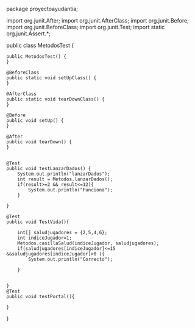 
package proyectoayudantia;

import org.junit.After;
import org.junit.AfterClass;
import org.junit.Before;
import org.junit.BeforeClass;
import org.junit.Test;
import static org.junit.Assert.*;

public class MetodosTest {
    
    public MetodosTest() {
    }
    
    @BeforeClass
    public static void setUpClass() {
    }
    
    @AfterClass
    public static void tearDownClass() {
    }
    
    @Before
    public void setUp() {
    }
    
    @After
    public void tearDown() {
    }

  
    @Test
    public void testLanzarDados() {
        System.out.println("lanzarDados");
        int result = Metodos.lanzarDados();
        if(result>=2 && result<=12){
            System.out.println("Funciona");
        }
        
    }
    
    @Test
    public void TestVida(){
        
        int[] saludjugadores = {2,5,4,6};
        int indiceJugador=1;
        Metodos.casillaSalud(indiceJugador, saludjugadores);
        if(saludjugadores[indiceJugador]<=15 &&saludjugadores[indiceJugador]>0 ){
            System.out.println("Correcto");
            
        }
        
        
    }
    @Test
    public void testPortal(){
        
    }
    
       
}
